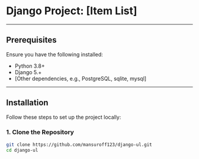 # Django Project: [Item List]

---

## Prerequisites

Ensure you have the following installed:

- Python 3.8+
- Django 5.+
- [Other dependencies, e.g., PostgreSQL, sqlite, mysql]

---

## Installation

Follow these steps to set up the project locally:

### 1. Clone the Repository

```bash
git clone https://github.com/mansuroff123/django-ul.git
cd django-ul
```
